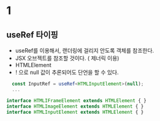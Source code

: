 # 1

## useRef 타이핑

- useRef를 이용해서, 랜더링에 걸리지 안도록 객체를 참조한다.
- JSX 오브젝트를 참조할 것이다. ( 제너릭 이용)
- HTMLElement
- ! 으로 null 값이 추론되어도 단언을 할 수 있다.

```ts
  const InputRef = useRef<HTMLInputElement>(null);
  ...

interface HTMLIFrameElement extends HTMLElement { }
interface HTMLImageElement extends HTMLElement { }
interface HTMLInputElement extends HTMLElement { }

```
